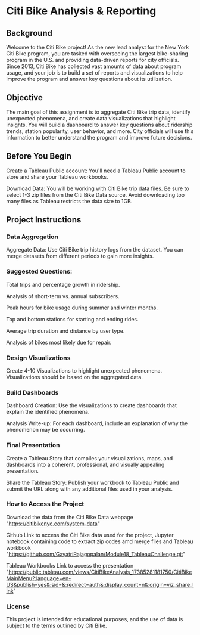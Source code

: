 # Citi Bike Analysis & Reporting

## Background

Welcome to the Citi Bike project! As the new lead analyst for the New York Citi Bike program, you are tasked with overseeing the largest bike-sharing program in the U.S. and providing data-driven reports for city officials. Since 2013, Citi Bike has collected vast amounts of data about program usage, and your job is to build a set of reports and visualizations to help improve the program and answer key questions about its utilization.

## Objective

The main goal of this assignment is to aggregate Citi Bike trip data, identify unexpected phenomena, and create data visualizations that highlight insights. You will build a dashboard to answer key questions about ridership trends, station popularity, user behavior, and more. City officials will use this information to better understand the program and improve future decisions.

## Before You Begin

Create a Tableau Public account: You'll need a Tableau Public account to store and share your Tableau workbooks.

Download Data: You will be working with Citi Bike trip data files. Be sure to select 1-3 zip files from the Citi Bike Data source. Avoid downloading too many files as Tableau restricts the data size to 1GB.

## Project Instructions

### Data Aggregation

Aggregate Data: Use Citi Bike trip history logs from the dataset. You can merge datasets from different periods to gain more insights.

### Suggested Questions:
Total trips and percentage growth in ridership.

Analysis of short-term vs. annual subscribers.

Peak hours for bike usage during summer and winter months.

Top and bottom stations for starting and ending rides.

Average trip duration and distance by user type.

Analysis of bikes most likely due for repair.


### Design Visualizations

Create 4-10 Visualizations to highlight unexpected phenomena. Visualizations should be based on the aggregated data.

### Build Dashboards

Dashboard Creation: Use the visualizations to create dashboards that explain the identified phenomena.

Analysis Write-up: For each dashboard, include an explanation of why the phenomenon may be occurring.

### Final Presentation

Create a Tableau Story that compiles your visualizations, maps, and dashboards into a coherent, professional, and visually appealing presentation.

Share the Tableau Story: Publish your workbook to Tableau Public and submit the URL along with any additional files used in your analysis.

### How to Access the Project

Download the data from the Citi Bike Data webpage "https://citibikenyc.com/system-data"

Github Link to access the Citi Bike data used for the project, Jupyter notebook containing code to extract zip codes amd merge files and Tableau workbook "https://github.com/GayatriRajagopalan/Module18_TableauChallenge.git"

Tableau Workbooks Link to access the presentation "https://public.tableau.com/views/CitiBikeAnalysis_17385281181750/CitiBikeMainMenu?:language=en-US&publish=yes&:sid=&:redirect=auth&:display_count=n&:origin=viz_share_link"

### License

This project is intended for educational purposes, and the use of data is subject to the terms outlined by Citi Bike.